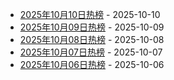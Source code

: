 * [2025年10月10日热榜](https://product-daily.haha.ai/posts/20251010) - 2025-10-10
* [2025年10月09日热榜](https://product-daily.haha.ai/posts/20251009) - 2025-10-09
* [2025年10月08日热榜](https://product-daily.haha.ai/posts/20251008) - 2025-10-08
* [2025年10月07日热榜](https://product-daily.haha.ai/posts/20251007) - 2025-10-07
* [2025年10月06日热榜](https://product-daily.haha.ai/posts/20251006) - 2025-10-06
